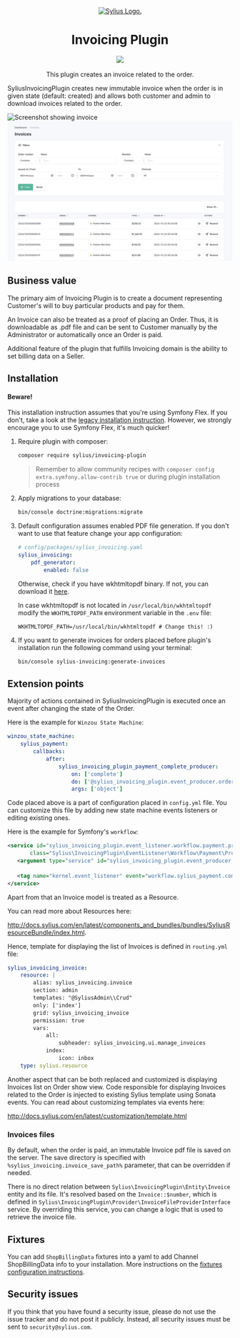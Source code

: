 <p align="center">
    <a href="https://sylius.com" target="_blank">
        <picture>
          <source media="(prefers-color-scheme: dark)" srcset="https://media.sylius.com/sylius-logo-800-dark.png">
          <source media="(prefers-color-scheme: light)" srcset="https://media.sylius.com/sylius-logo-800.png">
          <img alt="Sylius Logo." src="https://media.sylius.com/sylius-logo-800.png">
        </picture>
    </a>
</p>

<h1 align="center">Invoicing Plugin</h1>

<p align="center"><a href="https://sylius.com/plugins/" target="_blank"><img src="https://sylius.com/assets/badge-official-sylius-plugin.png" width="200"></a></p>

<p align="center">This plugin creates an invoice related to the order.</p>

SyliusInvoicingPlugin creates new immutable invoice when the order is in given state (default: created) and allows
both customer and admin to download invoices related to the order.

![Screenshot showing invoice](docs/screenshot_invoice.png)
![Screenshot showing invoice browsing page in administration panel](docs/screenshot_admin.png)

## Business value

The primary aim of Invoicing Plugin is to create a document representing Customer's will to buy particular products and
pay for them.

An Invoice can also be treated as a proof of placing an Order. Thus, it is downloadable as .pdf file and can be sent to
Customer manually by the Administrator or automatically once an Order is paid.

Additional feature of the plugin that fulfills Invoicing domain is the ability to set billing data on a Seller.

## Installation

#### Beware!

This installation instruction assumes that you're using Symfony Flex. If you don't, take a look at the
[legacy installation instruction](docs/legacy_installation.md). However, we strongly encourage you to use
Symfony Flex, it's much quicker!

1. Require plugin with composer:

    ```bash
    composer require sylius/invoicing-plugin
    ```

    > Remember to allow community recipes with `composer config extra.symfony.allow-contrib true` or during plugin installation process

2. Apply migrations to your database:

    ```bash
    bin/console doctrine:migrations:migrate
    ```

3. Default configuration assumes enabled PDF file generation. If you don't want to use that feature change your app configuration:

    ```yaml
    # config/packages/sylius_invoicing.yaml
    sylius_invoicing:
        pdf_generator:
            enabled: false
    ```

    Otherwise, check if you have wkhtmltopdf binary. If not, you can download it [here](https://wkhtmltopdf.org/downloads.html).

    In case wkhtmltopdf is not located in `/usr/local/bin/wkhtmltopdf` modify the `WKHTMLTOPDF_PATH` environment variable in the `.env` file:

    ```
    WKHTMLTOPDF_PATH=/usr/local/bin/wkhtmltopdf # Change this! :)
    ```

4. If you want to generate invoices for orders placed before plugin's installation run the following command using your terminal:

   ```bash
   bin/console sylius-invoicing:generate-invoices
   ```

## Extension points

Majority of actions contained in SyliusInvoicingPlugin is executed once an event after changing the state of the Order.

Here is the example for `Winzou State Machine`:

```yaml
winzou_state_machine:
    sylius_payment:
        callbacks:
            after:
                sylius_invoicing_plugin_payment_complete_producer:
                    on: ['complete']
                    do: ['@sylius_invoicing_plugin.event_producer.order_payment_paid', '__invoke']
                    args: ['object']
```

Code placed above is a part of configuration placed in `config.yml` file.
You can customize this file by adding new state machine events listeners or editing existing ones.

Here is the example for Symfony's `workflow`:

```xml
<service id="sylius_invoicing_plugin.event_listener.workflow.payment.produce_order_payment_paid"
       class="Sylius\InvoicingPlugin\EventListener\Workflow\Payment\ProduceOrderPaymentPaidListener">
   <argument type="service" id="sylius_invoicing_plugin.event_producer.order_payment_paid" />

   <tag name="kernel.event_listener" event="workflow.sylius_payment.completed.complete" priority="100" />
</service>
```

Apart from that an Invoice model is treated as a Resource.

You can read more about Resources here:

<http://docs.sylius.com/en/latest/components_and_bundles/bundles/SyliusResourceBundle/index.html>.

Hence, template for displaying the list of Invoices is defined in `routing.yml` file:

```yaml
sylius_invoicing_invoice:
    resource: |
        alias: sylius_invoicing.invoice
        section: admin
        templates: "@SyliusAdmin\\Crud"
        only: ['index']
        grid: sylius_invoicing_invoice
        permission: true
        vars:
            all:
                subheader: sylius_invoicing.ui.manage_invoices
            index:
                icon: inbox
    type: sylius.resource
```

Another aspect that can be both replaced and customized is displaying Invoices list on Order show view.
Code responsible for displaying Invoices related to the Order is injected to existing Sylius template using
Sonata events. You can read about customizing templates via events here:

<http://docs.sylius.com/en/latest/customization/template.html>

### Invoices files

By default, when the order is paid, an immutable Invoice pdf file is saved on the server. The save directory is specified
with `%sylius_invoicing.invoice_save_path%` parameter, that can be overridden if needed.

There is no direct relation between `Sylius\InvoicingPlugin\Entity\Invoice` entity and its file. It's resolved based on
the `Invoice::$number`, which is defined in `Sylius\InvoicingPlugin\Provider\InvoiceFileProviderInterface` service.
By overriding this service, you can change a logic that is used to retrieve the invoice file.

## Fixtures

You can add `ShopBillingData` fixtures into a yaml to add Channel ShopBillingData info to your installation.
More instructions on the [fixtures configuration instructions](docs/fixtures.md).

## Security issues

If you think that you have found a security issue, please do not use the issue tracker and do not post it publicly.
Instead, all security issues must be sent to `security@sylius.com`.
